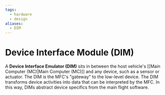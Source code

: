 ```yaml
---
tags:
  - hardware
  - design
aliases:
  - DIM
---
```

# Device Interface Module (DIM)

A **Device Interface Emulator (DIM)** sits in between the host vehicle's [[Main Computer (MC)|Main Computer (MC)]] and any device, such as a sensor or actuator. The DIM is the MFC's "gateway" to the low-level device. The DIM transforms device activities into data that can be interpreted by the MFC. In this way, DIMs abstract device specifics from the main flight software.